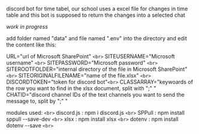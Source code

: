 discord bot for time tabel, our school uses a excel file for changes in time table and this bot is supposed to return the changes into a selected chat

*work in progress*

add folder named "data" and file named ".env" into the directory and edit the content like this:

URL="url of Microsoft SharePoint" `<br>`
SITEUSERNAME="Microsoft username" `<br>`
SITEPASSWORD="Microsoft password" `<br>`
SITEROOTFOLDER="internal directory of the file in Microsoft SharePoint" `<br>`
SITEORIGINALFILENAME="name of the file.xlsx" `<br>`
DISCORDTOKEN="token for discord bot"`<br>`
CLASSARRAY="keywoards of the row you want to find in the xlsx document, split with ";" "<br>
CHATID="discord channel IDs of the text channels you want to send the message to, split by ";" "<br>

modules used: `<br>`
discord.js : npm i discord.js `<br>`
SPPull : npm install sppull --save-dev `<br>`
xlsx : npm install xlsx `<br>`
dotenv : npm install dotenv --save `<br>`
